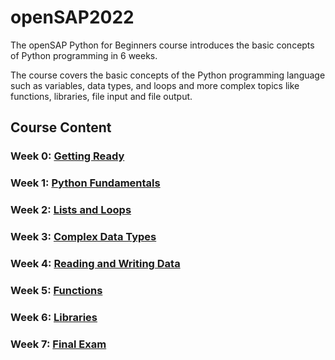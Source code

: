 # openSAP2022

The openSAP Python for Beginners course introduces the basic concepts of Python programming in 6 weeks.

The course covers the basic concepts of the Python programming language such as variables, data types, and loops and more complex topics like functions, libraries, file input and file output.

## Course Content

### Week 0: [Getting Ready](Week0)
### Week 1: [Python Fundamentals](Week1)
### Week 2: [Lists and Loops](Week2)
### Week 3: [Complex Data Types](Week3)
### Week 4: [Reading and Writing Data](Week4)
### Week 5: [Functions](Week5)
### Week 6: [Libraries](Week6)
### Week 7: [Final Exam]()